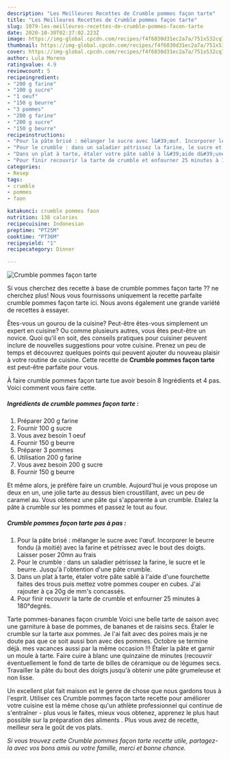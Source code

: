 ```yaml
---
description: "Les Meilleures Recettes de Crumble pommes façon tarte"
title: "Les Meilleures Recettes de Crumble pommes façon tarte"
slug: 1079-les-meilleures-recettes-de-crumble-pommes-facon-tarte
date: 2020-10-30T02:37:02.223Z
image: https://img-global.cpcdn.com/recipes/f4f6030d31ec2a7a/751x532cq70/crumble-pommes-facon-tarte-photo-principale-de-la-recette.jpg
thumbnail: https://img-global.cpcdn.com/recipes/f4f6030d31ec2a7a/751x532cq70/crumble-pommes-facon-tarte-photo-principale-de-la-recette.jpg
cover: https://img-global.cpcdn.com/recipes/f4f6030d31ec2a7a/751x532cq70/crumble-pommes-facon-tarte-photo-principale-de-la-recette.jpg
author: Lula Moreno
ratingvalue: 4.9
reviewcount: 5
recipeingredient:
- "200 g farine"
- "100 g sucre"
- "1 oeuf"
- "150 g beurre"
- "3 pommes"
- "200 g farine"
- "200 g sucre"
- "150 g beurre"
recipeinstructions:
- "Pour la pâte brisé : mélanger le sucre avec l&#39;œuf. Incorporer le beurre fondu (à moitié) avec la farine et pétrissez avec le bout des doigts. Laisser poser 20mn au frais"
- "Pour le crumble : dans un saladier pétrissez la farine, le sucre et le beurre. Jusqu&#39;à l&#39;obtention d&#39;une pâte crumble."
- "Dans un plat à tarte, étaler votre pâte sablé à l&#39;aide d&#39;une fourchette faites des trous puis mettez votre pommes couper en cubes. J&#39;ai rajouter à ça 20g de mm&#39;s concassés."
- "Pour finir recouvrir la tarte de crumble et enfourner 25 minutes à 180°degrés."
categories:
- Resep
tags:
- crumble
- pommes
- faon

katakunci: crumble pommes faon 
nutrition: 138 calories
recipecuisine: Indonesian
preptime: "PT25M"
cooktime: "PT36M"
recipeyield: "1"
recipecategory: Dinner

---
```



![Crumble pommes façon tarte](https://img-global.cpcdn.com/recipes/f4f6030d31ec2a7a/751x532cq70/crumble-pommes-facon-tarte-photo-principale-de-la-recette.jpg)

Si vous cherchez des recette à base de crumble pommes façon tarte ?? ne cherchez plus! Nous vous fournissons uniquement la recette parfaite crumble pommes façon tarte ici. Nous avons également une grande variété de recettes à essayer.

Êtes-vous un gourou de la cuisine? Peut-être êtes-vous simplement un expert en cuisine? Ou comme plusieurs autres, vous êtes peut-être un novice. Quoi qu'il en soit, des conseils pratiques pour cuisiner peuvent inclure de nouvelles suggestions pour votre cuisine. Prenez un peu de temps et découvrez quelques points qui peuvent ajouter du nouveau plaisir à votre routine de cuisine. Cette recette de <strong> Crumble pommes façon tarte </strong> est peut-être parfaite pour vous.

<!--inarticleads1-->

À faire crumble pommes façon tarte tue avoir besoin 8 Ingrédients et 4 pas. Voici comment vous faire cette.

##### Ingrédients de crumble pommes façon tarte :

1. Préparer 200 g farine
1. Fournir 100 g sucre
1. Vous avez besoin 1 oeuf
1. Fournir 150 g beurre
1. Préparer 3 pommes
1. Utilisation 200 g farine
1. Vous avez besoin 200 g sucre
1. Fournir 150 g beurre


Et même alors, je préfère faire un crumble. Aujourd&#39;hui je vous propose un deux en un, une jolie tarte au dessus bien croustillant, avec un peu de caramel au. Vous obtenez une pâte qui s&#39;apparente à un crumble. Etalez la pâte à crumble sur les pommes et passez le tout au four. 

<!--inarticleads2-->

##### Crumble pommes façon tarte pas à pas :

1. Pour la pâte brisé : mélanger le sucre avec l&#39;œuf. Incorporer le beurre fondu (à moitié) avec la farine et pétrissez avec le bout des doigts. Laisser poser 20mn au frais
1. Pour le crumble : dans un saladier pétrissez la farine, le sucre et le beurre. Jusqu&#39;à l&#39;obtention d&#39;une pâte crumble.
1. Dans un plat à tarte, étaler votre pâte sablé à l&#39;aide d&#39;une fourchette faites des trous puis mettez votre pommes couper en cubes. J&#39;ai rajouter à ça 20g de mm&#39;s concassés.
1. Pour finir recouvrir la tarte de crumble et enfourner 25 minutes à 180°degrés.


Tarte pommes-bananes façon crumble Voici une belle tarte de saison avec une garniture à base de pommes, de bananes et de raisins secs. Étaler le crumble sur la tarte aux pommes. Je l&#39;ai fait avec des poires mais je ne doute pas que ce soit aussi bon avec des pommes. Octobre se termine déjà. mes vacances aussi par la même occasion !!! Étaler la pâte et garnir un moule à tarte. Faire cuire à blanc une quinzaine de minutes (recouvrir éventuellement le fond de tarte de billes de céramique ou de légumes secs. Travailler la pâte du bout des doigts jusqu&#39;à obtenir une pâte grumeleuse et non lisse. 

<!--inarticleads1-->

<p>
Un excellent plat fait maison est le genre de chose que nous gardons tous à l'esprit. Utiliser ces Crumble pommes façon tarte recette pour améliorer votre cuisine est la même chose qu'un athlète professionnel qui continue de s'entraîner - plus vous le faites, mieux vous obtenez, apprenez le plus haut possible sur la préparation des aliments . Plus vous avez de recette, meilleur sera le goût de vos plats.
</p>

<p>
<i>Si vous trouvez cette Crumble pommes façon tarte recette utile, partagez-la avec vos bons amis ou votre famille, merci et bonne chance.</i>
</p>
